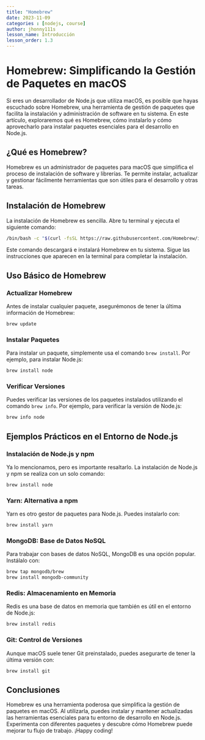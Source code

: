 ```yaml
---
title: "Homebrew"
date: 2023-11-09  
categories : [nodejs, course]
author: jhonny111s
lesson_name: Introducción
lesson_order: 1.3
---
```


# Homebrew: Simplificando la Gestión de Paquetes en macOS

Si eres un desarrollador de Node.js que utiliza macOS, es posible que hayas escuchado sobre Homebrew, una herramienta de gestión de paquetes que facilita la instalación y administración de software en tu sistema. En este artículo, exploraremos qué es Homebrew, cómo instalarlo y cómo aprovecharlo para instalar paquetes esenciales para el desarrollo en Node.js.

## ¿Qué es Homebrew?

Homebrew es un administrador de paquetes para macOS que simplifica el proceso de instalación de software y librerías. Te permite instalar, actualizar y gestionar fácilmente herramientas que son útiles para el desarrollo y otras tareas.

## Instalación de Homebrew

La instalación de Homebrew es sencilla. Abre tu terminal y ejecuta el siguiente comando:

```bash
/bin/bash -c "$(curl -fsSL https://raw.githubusercontent.com/Homebrew/install/HEAD/install.sh)"
```

Este comando descargará e instalará Homebrew en tu sistema. Sigue las instrucciones que aparecen en la terminal para completar la instalación.

## Uso Básico de Homebrew

### Actualizar Homebrew

Antes de instalar cualquier paquete, asegurémonos de tener la última información de Homebrew:

```bash
brew update
```

### Instalar Paquetes

Para instalar un paquete, simplemente usa el comando `brew install`. Por ejemplo, para instalar Node.js:

```bash
brew install node
```

### Verificar Versiones

Puedes verificar las versiones de los paquetes instalados utilizando el comando `brew info`. Por ejemplo, para verificar la versión de Node.js:

```bash
brew info node
```

## Ejemplos Prácticos en el Entorno de Node.js

### Instalación de Node.js y npm

Ya lo mencionamos, pero es importante resaltarlo. La instalación de Node.js y npm se realiza con un solo comando:

```bash
brew install node
```

### Yarn: Alternativa a npm

Yarn es otro gestor de paquetes para Node.js. Puedes instalarlo con:

```bash
brew install yarn
```

### MongoDB: Base de Datos NoSQL

Para trabajar con bases de datos NoSQL, MongoDB es una opción popular. Instálalo con:

```bash
brew tap mongodb/brew
brew install mongodb-community
```

### Redis: Almacenamiento en Memoria

Redis es una base de datos en memoria que también es útil en el entorno de Node.js:

```bash
brew install redis
```

### Git: Control de Versiones

Aunque macOS suele tener Git preinstalado, puedes asegurarte de tener la última versión con:

```bash
brew install git
```

## Conclusiones

Homebrew es una herramienta poderosa que simplifica la gestión de paquetes en macOS. Al utilizarla, puedes instalar y mantener actualizadas las herramientas esenciales para tu entorno de desarrollo en Node.js. Experimenta con diferentes paquetes y descubre cómo Homebrew puede mejorar tu flujo de trabajo. ¡Happy coding!